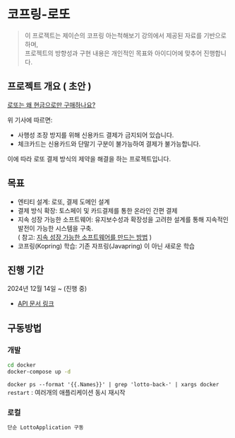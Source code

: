 # 코프링-로또

> 이 프로젝트는 제이슨의 코프링 아는척해보기 강의에서 제공된 자료를 기반으로 하며, <br> 프로젝트의 방향성과 구현 내용은 개인적인 목표와 아이디어에 맞추어 진행합니다.

## 프로젝트 개요 ( 초안 )

[로또는 왜 현금으로만 구매하나요?](https://economist.co.kr/article/view/ecn202409110019)

위 기사에 따르면:

- 사행성 조장 방지를 위해 신용카드 결제가 금지되어 있습니다.
- 체크카드는 신용카드와 단말기 구분이 불가능하여 결제가 불가능합니다.

이에 따라 로또 결제 방식의 제약을 해결을 하는 프로젝트입니다.

## 목표

- 엔티티 설계: 로또, 결제 도메인 설계
- 결제 방식 확장: 토스페이 및 카드결제를 통한 온라인 간편 결제
- 지속 성장 가능한 소프트웨어: 유지보수성과 확장성을 고려한 설계를 통해 지속적인 발전이 가능한 시스템을 구축. <br>
  ( 참고: [지속 성장 가능한 소프트웨어를 만드는 방법](https://www.youtube.com/watch?v=pimYIfXCUe8) )
- 코프링(Kopring) 학습: 기존 자프링(Javapring) 이 아닌 새로운 학습

## 진행 기간
2024년 12월 14일 ~ (진행 중)

- [API 문서 링크](https://youngsu5582.github.io/lotto/)

## 구동방법

### 개발

```bash
cd docker
docker-compose up -d
```
`docker ps --format '{{.Names}}' | grep 'lotto-back-' | xargs docker restart` : 여러개의 애플리케이션 동시 재시작


### 로컬

```bash
단순 LottoApplication 구동
```
